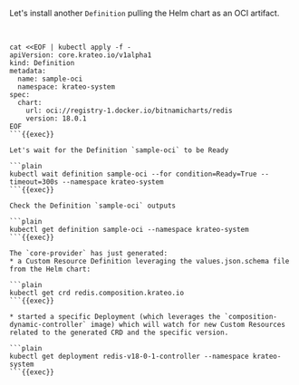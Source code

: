 
Let's install another `Definition` pulling the Helm chart as an OCI artifact.

<br>

```plain
cat <<EOF | kubectl apply -f -
apiVersion: core.krateo.io/v1alpha1
kind: Definition
metadata:
  name: sample-oci
  namespace: krateo-system
spec:
  chart:
    url: oci://registry-1.docker.io/bitnamicharts/redis
    version: 18.0.1
EOF
```{{exec}}

Let's wait for the Definition `sample-oci` to be Ready

```plain
kubectl wait definition sample-oci --for condition=Ready=True --timeout=300s --namespace krateo-system
```{{exec}}

Check the Definition `sample-oci` outputs

```plain
kubectl get definition sample-oci --namespace krateo-system
```{{exec}}

The `core-provider` has just generated:
* a Custom Resource Definition leveraging the values.json.schema file from the Helm chart:

```plain
kubectl get crd redis.composition.krateo.io
```{{exec}}

* started a specific Deployment (which leverages the `composition-dynamic-controller` image) which will watch for new Custom Resources related to the generated CRD and the specific version.

```plain
kubectl get deployment redis-v18-0-1-controller --namespace krateo-system
```{{exec}}
